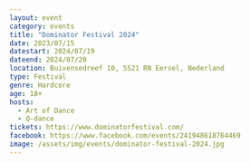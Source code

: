 ```yaml
---
layout: event
category: events
title: "Dominator Festival 2024"
date: 2023/07/15
datestart: 2024/07/19
dateend: 2024/07/20
location: Buivensedreef 10, 5521 RN Eersel, Nederland
type: Festival
genre: Hardcore
age: 18+
hosts:
  - Art of Dance
  - Q-dance
tickets: https://www.dominatorfestival.com/
facebook: https://www.facebook.com/events/241948618764469
image: /assets/img/events/dominator-festival-2024.jpg
---
```

